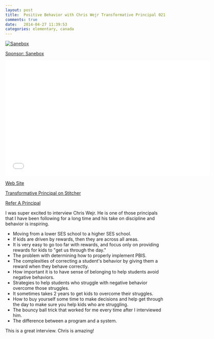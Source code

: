 ```yaml
---
layout: post
title:  Positive Behavior with Chris Wejr Transformative Principal 021
comments: true
date:   2014-04-27 11:39:53
categories: elementary, canada
---
```

<a href="http://mbsy.co/3jbnc" target="_blank" style="outline:none;border:none;"><img src="https://ambassador-api.s3.amazonaws.com/files/810_Sep_10_2013_00_03_15.jpg" alt="Sanebox" border="0" /></a>

[Sponsor: Sanebox](http://bit.ly/1mLVUtj)

<iframe style="border: none" src="//html5-player.libsyn.com/embed/destination/id/171591/height/360/width/640/theme/standard/direction/no/autoplay/no/autonext/no/thumbnail/yes/preload/no/no_addthis/no/" height="360" width="640" scrolling="no"  allowfullscreen webkitallowfullscreen mozallowfullscreen oallowfullscreen msallowfullscreen></iframe>

[Web Site](http://transformativeprincipal.com)

[Transformative Principal on Stitcher](http://www.stitcher.com/s?fid=44392&refid=stpr)

[Refer A Principal](https://docs.google.com/forms/d/1pI7a1e-rszZkDurFR2Jw9aXYjOX0XfCcJ-uTsgNiAmo/viewform)

I was super excited to interview Chris Wejr. He is one of those principals that I have been following for a long time and his take on discipline and behavior is inspiring. 

* Moving from a lower SES school to a higher SES school. 
* If kids are driven by rewards, then they are across all areas. 
* It is very easy to go too far with rewards, and focus only on providing rewards for kids to "get us through the day."
* The problem with determining how to properly implement PBIS. 
* The complexities of correcting a student's behavior by giving them a reward when they behave correctly. 
* How important it is to have sense of belonging to help students avoid negative behaviors. 
* Strategies to help students who struggle with negative behavior overcome those struggles. 
* It sometimes takes 2 years to get kids to overcome their struggles. 
* How to buy yourself some time to make decisions and help get through the day to make sure you help kids who are struggling. 
* The bouncy ball trick that worked for me every time after I interviewed him. 
* The difference between a program and a system. 

This is a great interview. Chris is amazing! 